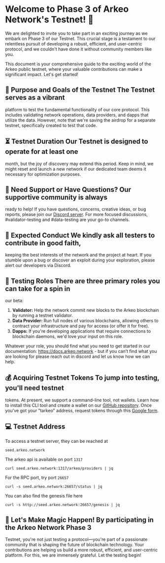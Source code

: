 # Welcome to Phase 3 of Arkeo Network's Testnet! 🚀

We are delighted to invite you to take part in an exciting journey as we
embark on Phase 3 of our Testnet. This crucial stage is a testament to our
relentless pursuit of developing a robust, efficient, and user-centric
protocol, and we couldn't have done it without community members like you. 

This document is your comprehensive guide to the exciting world of the Arkeo
public testnet, where your valuable contributions can make a significant
impact. Let's get started!

## 🎯 Purpose and Goals of the Testnet The Testnet serves as a vibrant
platform to test the fundamental functionality of our core protocol. This
includes validating network operations, data providers, and dapps that utilize
the data. However, note that we're saving the airdrop for a separate testnet,
specifically created to test that code. 

## ⏳ Testnet Duration Our Testnet is designed to operate for at least one
month, but the joy of discovery may extend this period. Keep in mind, we might
reset and launch a new network if our dedicated team deems it necessary for
optimization purposes.

## 🤔 Need Support or Have Questions?  Our supportive community is always
ready to help! If you have questions, concerns, creative ideas, or bug
reports, please join our [Discord server](https://discord.gg/wBcdVM53). For
more focused discussions, #validator-testing and #data-testing are your go-to
channels.

## 🤝 Expected Conduct We kindly ask all testers to contribute in good faith,
keeping the best interests of the network and the project at heart. If you
stumble upon a bug or discover an exploit during your exploration, please
alert our developers via Discord. 

## 🎩 Testing Roles There are three primary roles you can take for a spin in
our beta:

1. **Validator:** Help the network commit new blocks to the Arkeo blockchain
   by running a testnet validator.
2. **Data Provider:** Run full nodes of various blockchains, allowing others
   to contract your infrastructure and pay for access (or offer it for free).
3. **Dapps:** If you're developing applications that require connections to
   blockchain daemons, we'd love your input on this role.

Whatever your role, you should find what you need to get started in our
documentation: https://docs.arkeo.network - but if you can’t find what you are
looking for please reach out in discord and let us know how we can help.

## 💰 Acquiring Testnet Tokens To jump into testing, you'll need testnet
tokens. At present, we support a command-line tool, not wallets. Learn how to
install this CLI tool and create a wallet on our [GitHub
repository](https://github.com/arkeonetwork/arkeo#arkeo-binary). Once you've
got your "tarkeo" address, request tokens through this [Google
form](https://forms.gle/aM6sc73qtxenRxf37).

## 💻 Testnet Address
To access a testnet server, they can be reached at
```
seed.arkeo.network
```

The arkeo api is available on port `1317`
```
curl seed.arkeo.network:1317/arkeo/providers | jq
```

For the RPC port, try port `26657`
```
curl -s seed.arkeo.network:26657/status | jq
```

You can also find the genesis file here
```
curl -s http://seed.arkeo.network:26657/genesis | jq
```

## 🎉 Let's Make Magic Happen!  By participating in the Arkeo Network Phase 3
Testnet, you're not just testing a protocol—you're part of a passionate
community that is shaping the future of blockchain technology. Your
contributions are helping us build a more robust, efficient, and user-centric
platform. For this, we are immensely grateful. Let the testing begin!
